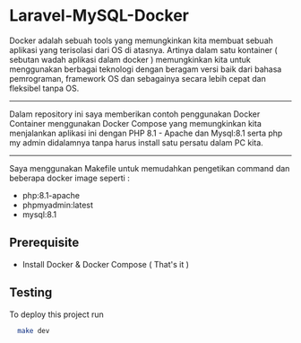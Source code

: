 # Laravel-MySQL-Docker

Docker adalah sebuah tools yang memungkinkan kita membuat sebuah aplikasi yang terisolasi dari OS di atasnya. Artinya dalam satu kontainer ( sebutan wadah aplikasi dalam docker ) memungkinkan kita untuk menggunakan berbagai teknologi dengan beragam versi baik dari bahasa pemrograman, framework OS dan sebagainya secara lebih cepat dan fleksibel tanpa OS.

---

Dalam repository ini saya memberikan contoh penggunakan Docker Container menggunakan Docker Compose yang memungkinkan kita menjalankan aplikasi ini dengan PHP 8.1 - Apache dan Mysql:8.1 serta php my admin didalamnya tanpa harus install satu persatu dalam PC kita.

---

Saya menggunakan
Makefile untuk memudahkan pengetikan command
dan beberapa docker image seperti :

- php:8.1-apache
- phpmyadmin:latest
- mysql:8.1

## Prerequisite

- Install Docker & Docker Compose ( That's it )

## Testing

To deploy this project run

```bash
  make dev
```
